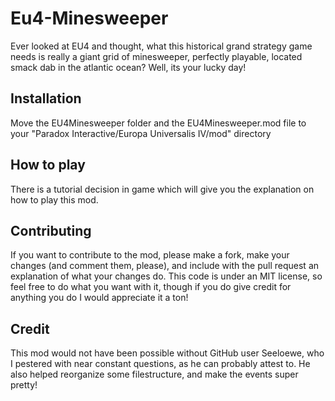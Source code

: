 # Eu4-Minesweeper
Ever looked at EU4 and thought, what this historical grand strategy game needs is really a giant grid of minesweeper, perfectly playable, located smack dab in the atlantic ocean? Well, its your lucky day!

## Installation
Move the EU4Minesweeper folder and the EU4Minesweeper.mod file to your "Paradox Interactive/Europa Universalis IV/mod" directory

## How to play
There is a tutorial decision in game which will give you the explanation on how to play this mod.

## Contributing
If you want to contribute to the mod, please make a fork, make your changes (and comment them, please), and include with the pull request an explanation of what your changes do. This code is under an MIT license, so feel free to do what you want with it, though if you do give credit for anything you do I would appreciate it a ton!

## Credit
This mod would not have been possible without GitHub user Seeloewe, who I pestered with near constant questions, as he can probably attest to. He also helped reorganize some filestructure, and make the events super pretty!